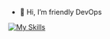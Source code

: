 - 👋 Hi, I’m friendly DevOps

[![My Skills](https://skillicons.dev/icons?i=linux,docker,aws,terraform,kubernetes,nginx,cloudflare,prometheus,grafana,postgres,mysql,mongodb,redis,git,github,githubactions,gitlab,postman,bash,regex,wordpress,vscode,discord)](https://skillicons.dev)
